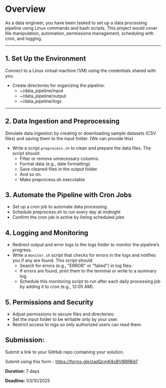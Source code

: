 # Overview
As a data engineer, you have been tasked to set up a data processing pipeline using Linux commands and bash scripts. This project would cover file manipulation, automation, permissions management, scheduling with cron, and logging.

---

## 1. Set Up the Environment
Connect to a Linux virtual machine (VM) using the credentials shared with you.
- Create directories for organizing the pipeline:
    - ~/data_pipeline/input
    - ~/data_pipeline/output
    - ~/data_pipeline/logs

---

## 2. Data Ingestion and Preprocessing
Simulate data ingestion by creating or downloading sample datasets (CSV files) and saving them to the input folder. (We can provide this)
- Write a script `preprocess.sh` to clean and prepare the data files. The script should:
    - Filter or remove unnecessary columns.
    - Format data (e.g., date formatting).
    - Save cleaned files in the output folder.
    - And so on.
    - Make preprocess.sh executable

## 3. Automate the Pipeline with Cron Jobs
- Set up a cron job to automate data processing.
- Schedule preprocess.sh to run every day at midnight
- Confirm the cron job is active by listing scheduled jobs

## 4. Logging and Monitoring
- Redirect output and error logs to the logs folder to monitor the pipeline’s progress.
- Write a `monitor.sh` script that checks for errors in the logs and notifies you if any are found. This script should:
    - Search for errors (e.g., "ERROR" or "failed") in log files.
    - If errors are found, print them to the terminal or write to a summary log.
    - Schedule this monitoring script to run after each daily processing job by adding it to cron (e.g., 12:05 AM).

## 5. Permissions and Security
- Adjust permissions to secure files and directories:
- Set the input folder to be writable only by your user.
- Restrict access to logs so only authorized users can read them.

## Submission:
Submit a link to your GitHub repo containing your solution.

Submit using this form - https://forms.gle/zadQcmK8xBV8RRBd7

**Duration:** 7 days

**Deadline:** 03/10/2025
